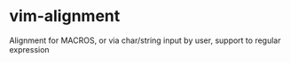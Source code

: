 # vim-alignment
Alignment for MACROS,  or via char/string input by user, support to regular expression
